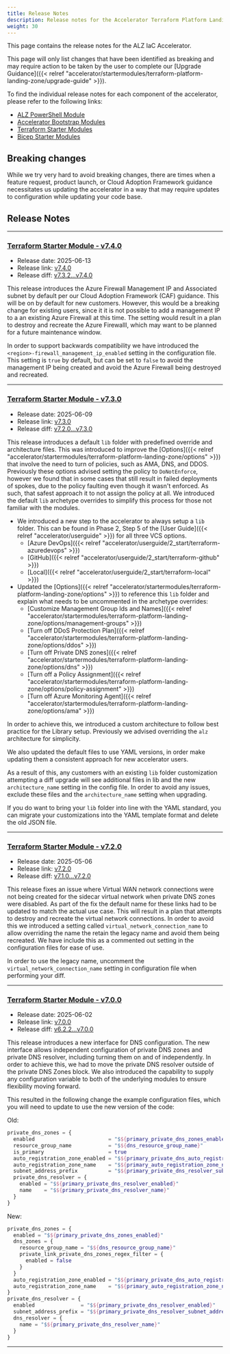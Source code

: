 ```yaml
---
title: Release Notes
description: Release notes for the Accelerator Terraform Platform Landing Zone Starter Module
weight: 30
---
```


This page contains the release notes for the ALZ IaC Accelerator.

This page will only list changes that have been identified as breaking and may require action to be taken by the user to complete our [Upgrade Guidance]({{< relref "accelerator/startermodules/terraform-platform-landing-zone/upgrade-guide" >}}).

To find the individual release notes for each component of the accelerator, please refer to the following links:

- [ALZ PowerShell Module](https://github.com/Azure/ALZ-PowerShell-Module/releases)
- [Accelerator Bootstrap Modules](https://github.com/Azure/accelerator-bootstrap-modules/releases)
- [Terraform Starter Modules](https://github.com/Azure/alz-terraform-accelerator/releases)
- [Bicep Starter Modules](https://github.com/Azure/ALZ-Bicep/releases)

## Breaking changes

While we try very hard to avoid breaking changes, there are times when a feature request, product launch, or Cloud Adoption Framework guidance necessitates us updating the accelerator in a way that may require updates to configuration while updating your code base.

## Release Notes

---

### [Terraform Starter Module - v7.4.0](https://github.com/Azure/alz-terraform-accelerator/releases/tag/v7.4.0)

- Release date: 2025-06-13
- Release link: [v7.4.0](https://github.com/Azure/alz-terraform-accelerator/releases/tag/v7.4.0)
- Release diff: [v7.3.2...v7.4.0](https://github.com/Azure/alz-terraform-accelerator/compare/v7.3.2...v7.4.0)

This release introduces the Azure Firewall Management IP and Associated subnet by default per our Cloud Adoption Framework (CAF) guidance. This will be on by default for new customers. However, this would be a breaking change for existing users, since it it is not possible to add a management IP to a an existing Azure Firewall at this time. The setting would result in a plan to destroy and recreate the Azure Firewalll, which may want to be planned for a future maintenance window.

In order to support backwards compatibility we have introduced the `<region>-firewall_management_ip_enabled` setting in the configuration file. This setting is `true` by default, but can be set to `false` to avoid the management IP being created and avoid the Azure Firewall being destroyed and recreated.

---

### [Terraform Starter Module - v7.3.0](https://github.com/Azure/alz-terraform-accelerator/releases/tag/v7.3.0)

- Release date: 2025-06-09
- Release link: [v7.3.0](https://github.com/Azure/alz-terraform-accelerator/releases/tag/v7.3.0)
- Release diff: [v7.2.0...v7.3.0](https://github.com/Azure/alz-terraform-accelerator/compare/v7.2.0...v7.3.0)

This release introduces a default `lib` folder with predefined override and architecture files. This was introduced to improve the [Options]({{< relref "accelerator/startermodules/terraform-platform-landing-zone/options" >}}) that involve the need to turn of policies, such as AMA, DNS, and DDOS. Previously these options advised setting the policy to `DoNotEnforce`, however we found that in some cases that still result in failed deployments of spokes, due to the policy faulting even though it wasn't enforced. As such, that safest approach it to not assign the policy at all. We introduced the default `lib` archetype overrides to simplify this process for those not familiar with the modules.

- We introduced a new step to the accelerator to always setup a `lib` folder. This can be found in Phase 2, Step 5 of the [User Guide]({{< relref "accelerator/userguide" >}}) for all three VCS options.
    - [Azure DevOps]({{< relref "accelerator/userguide/2_start/terraform-azuredevops" >}})
    - [GitHub]({{< relref "accelerator/userguide/2_start/terraform-github" >}})
    - [Local]({{< relref "accelerator/userguide/2_start/terraform-local" >}})
- Updated the [Options]({{< relref "accelerator/startermodules/terraform-platform-landing-zone/options" >}}) to reference this `lib` folder and explain what needs to be uncommented in the archetype overrides:
    - [Customize Management Group Ids and Names]({{< relref "accelerator/startermodules/terraform-platform-landing-zone/options/management-groups" >}})
    - [Turn off DDoS Protection Plan]({{< relref "accelerator/startermodules/terraform-platform-landing-zone/options/ddos" >}})
    - [Turn off Private DNS zones]({{< relref "accelerator/startermodules/terraform-platform-landing-zone/options/dns" >}})
    - [Turn off a Policy Assignment]({{< relref "accelerator/startermodules/terraform-platform-landing-zone/options/policy-assignment" >}})
    - [Turn off Azure Monitoring Agent]({{< relref "accelerator/startermodules/terraform-platform-landing-zone/options/ama" >}})

In order to achieve this, we introduced a custom architecture to follow best practice for the Library setup. Previously we advised overriding the `alz` architecture for simplicity.

We also updated the default files to use YAML versions, in order make updating them a consistent approach for new accelerator users.

As a result of this, any customers with an existing `lib` folder customization attempting a diff upgrade will see additional files in lib and the new `architecture_name` setting in the config file. In order to avoid any issues, exclude these files and the `architecture_name` setting when upgrading.

If you do want to bring your `lib` folder into line with the YAML standard, you can migrate your customizations into the YAML template format and delete the old JSON file.

---

### [Terraform Starter Module - v7.2.0](https://github.com/Azure/alz-terraform-accelerator/releases/tag/v7.2.0)

- Release date: 2025-05-06
- Release link: [v7.2.0](https://github.com/Azure/alz-terraform-accelerator/releases/tag/v7.2.0)
- Release diff: [v7.1.0...v7.2.0](https://github.com/Azure/alz-terraform-accelerator/compare/v7.1.0...v7.2.0)

This release fixes an issue where Virtual WAN network connections were not being created for the sidecar virtual network when private DNS zones were disabled. As part of the fix the default name for these links had to be updated to match the actual use case. This will result in a plan that attempts to destroy and recreate the virtual network connections. In order to avoid this we introduced a setting called `virtual_network_connection_name` to allow overriding the name the retain the legacy name and avoid them being recreated. We have include this as a commented out setting in the configuration files for ease of use.

In order to use the legacy name, uncomment the `virtual_network_connection_name` setting in configuration file when performing your diff.

---

### [Terraform Starter Module - v7.0.0](https://github.com/Azure/alz-terraform-accelerator/releases/tag/v7.0.0)

- Release date: 2025-06-02
- Release link: [v7.0.0](https://github.com/Azure/alz-terraform-accelerator/releases/tag/v7.0.0)
- Release diff: [v6.2.2...v7.0.0](https://github.com/Azure/alz-terraform-accelerator/compare/v6.2.2...v7.0.0)

This release introduces a new interface for DNS configuration. The new interface allows independent configuration of private DNS zones and private DNS resolver, including turning them on and of independently. In order to achieve this, we had to move the private DNS resolver outside of the private DNS Zones block. We also introduced the capability to supply any configuration variable to both of the underlying modules to ensure flexibility moving forward.

This resulted in the following change the example configuration files, which you will need to update to use the new version of the code:

Old:

```terraform
private_dns_zones = {
  enabled                        = "$${primary_private_dns_zones_enabled}"
  resource_group_name            = "$${dns_resource_group_name}"
  is_primary                     = true
  auto_registration_zone_enabled = "$${primary_private_dns_auto_registration_zone_enabled}"
  auto_registration_zone_name    = "$${primary_auto_registration_zone_name}.azure.local"
  subnet_address_prefix          = "$${primary_private_dns_resolver_subnet_address_prefix}"
  private_dns_resolver = {
    enabled = "$${primary_private_dns_resolver_enabled}"
    name    = "$${primary_private_dns_resolver_name}"
  }
}
```

New:

```terraform
private_dns_zones = {
  enabled = "$${primary_private_dns_zones_enabled}"
  dns_zones = {
    resource_group_name = "$${dns_resource_group_name}"
    private_link_private_dns_zones_regex_filter = {
      enabled = false
    }
  }
  auto_registration_zone_enabled = "$${primary_private_dns_auto_registration_zone_enabled}"
  auto_registration_zone_name    = "$${primary_auto_registration_zone_name}"
}
private_dns_resolver = {
  enabled               = "$${primary_private_dns_resolver_enabled}"
  subnet_address_prefix = "$${primary_private_dns_resolver_subnet_address_prefix}"
  dns_resolver = {
    name = "$${primary_private_dns_resolver_name}"
  }
}
```

---
